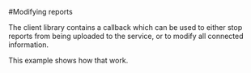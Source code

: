 ﻿#Modifying reports

The client library contains a callback which can be used to either stop reports from being uploaded to the service, or to modify all connected information.

This example shows how that work.

